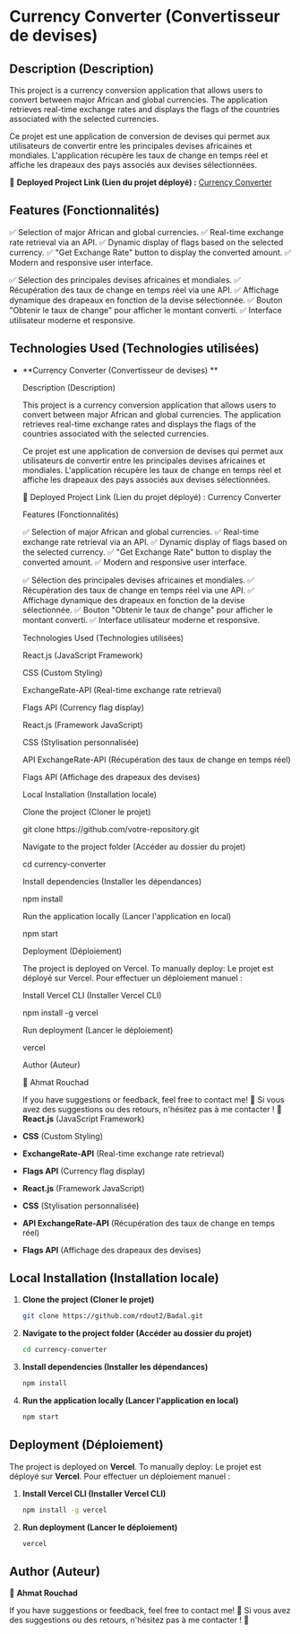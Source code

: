 # Currency Converter (Convertisseur de devises)

## Description (Description)

This project is a currency conversion application that allows users to convert between major African and global currencies. The application retrieves real-time exchange rates and displays the flags of the countries associated with the selected currencies.

Ce projet est une application de conversion de devises qui permet aux utilisateurs de convertir entre les principales devises africaines et mondiales. L'application récupère les taux de change en temps réel et affiche les drapeaux des pays associés aux devises sélectionnées.

🚀 **Deployed Project Link (Lien du projet déployé) :** [Currency Converter](https://adal-5o07y3a2v-rdout2s-projects.vercel.app/)

## Features (Fonctionnalités)

✅ Selection of major African and global currencies.
✅ Real-time exchange rate retrieval via an API.
✅ Dynamic display of flags based on the selected currency.
✅ "Get Exchange Rate" button to display the converted amount.
✅ Modern and responsive user interface.

✅ Sélection des principales devises africaines et mondiales.
✅ Récupération des taux de change en temps réel via une API.
✅ Affichage dynamique des drapeaux en fonction de la devise sélectionnée.
✅ Bouton "Obtenir le taux de change" pour afficher le montant converti.
✅ Interface utilisateur moderne et responsive.

## Technologies Used (Technologies utilisées)

- **Currency Converter (Convertisseur de devises)
  **



  Description (Description)



  This project is a currency conversion application that allows users to convert between major African and global currencies. The application retrieves real-time exchange rates and displays the flags of the countries associated with the selected currencies.



  Ce projet est une application de conversion de devises qui permet aux utilisateurs de convertir entre les principales devises africaines et mondiales. L'application récupère les taux de change en temps réel et affiche les drapeaux des pays associés aux devises sélectionnées.



  🚀 Deployed Project Link (Lien du projet déployé) : Currency Converter



  Features (Fonctionnalités)



  ✅ Selection of major African and global currencies. ✅ Real-time exchange rate retrieval via an API. ✅ Dynamic display of flags based on the selected currency. ✅ "Get Exchange Rate" button to display the converted amount. ✅ Modern and responsive user interface.



  ✅ Sélection des principales devises africaines et mondiales. ✅ Récupération des taux de change en temps réel via une API. ✅ Affichage dynamique des drapeaux en fonction de la devise sélectionnée. ✅ Bouton "Obtenir le taux de change" pour afficher le montant converti. ✅ Interface utilisateur moderne et responsive.



  Technologies Used (Technologies utilisées)



  React.js (JavaScript Framework)



  CSS (Custom Styling)



  ExchangeRate-API (Real-time exchange rate retrieval)



  Flags API (Currency flag display)



  React.js (Framework JavaScript)



  CSS (Stylisation personnalisée)



  API ExchangeRate-API (Récupération des taux de change en temps réel)



  Flags API (Affichage des drapeaux des devises)



  Local Installation (Installation locale)



  Clone the project (Cloner le projet)



  git clone https\://github.com/votre-repository.git



  Navigate to the project folder (Accéder au dossier du projet)



  cd currency-converter



  Install dependencies (Installer les dépendances)



  npm install



  Run the application locally (Lancer l'application en local)



  npm start



  Deployment (Déploiement)



  The project is deployed on Vercel. To manually deploy: Le projet est déployé sur Vercel. Pour effectuer un déploiement manuel :



  Install Vercel CLI (Installer Vercel CLI)



  npm install -g vercel



  Run deployment (Lancer le déploiement)



  vercel



  Author (Auteur)



  👤 Ahmat Rouchad



  If you have suggestions or feedback, feel free to contact me! 🚀 Si vous avez des suggestions ou des retours, n'hésitez pas à me contacter ! 🚀**React.js** (JavaScript Framework)

- **CSS** (Custom Styling)

- **ExchangeRate-API** (Real-time exchange rate retrieval)

- **Flags API** (Currency flag display)

- **React.js** (Framework JavaScript)

- **CSS** (Stylisation personnalisée)

- **API ExchangeRate-API** (Récupération des taux de change en temps réel)

- **Flags API** (Affichage des drapeaux des devises)

## Local Installation (Installation locale)

1. **Clone the project (Cloner le projet)**
   ```sh
   git clone https://github.com/rdout2/Badal.git
   ```
2. **Navigate to the project folder (Accéder au dossier du projet)**
   ```sh
   cd currency-converter
   ```
3. **Install dependencies (Installer les dépendances)**
   ```sh
   npm install
   ```
4. **Run the application locally (Lancer l'application en local)**
   ```sh
   npm start
   ```

## Deployment (Déploiement)

The project is deployed on **Vercel**. To manually deploy:
Le projet est déployé sur **Vercel**. Pour effectuer un déploiement manuel :

1. **Install Vercel CLI (Installer Vercel CLI)**
   ```sh
   npm install -g vercel
   ```
2. **Run deployment (Lancer le déploiement)**
   ```sh
   vercel
   ```

## Author (Auteur)

👤 **Ahmat Rouchad**

If you have suggestions or feedback, feel free to contact me! 🚀
Si vous avez des suggestions ou des retours, n'hésitez pas à me contacter ! 🚀

